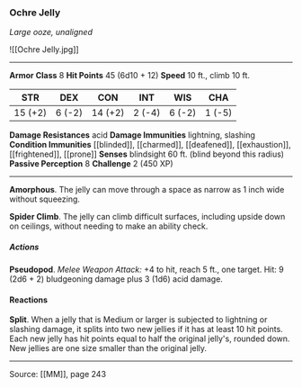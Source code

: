 ### Ochre Jelly
_Large ooze, unaligned_

![[Ochre Jelly.jpg]]




---

**Armor Class** 8
**Hit Points** 45 (6d10 + 12)
**Speed** 10 ft., climb 10 ft.

| STR     | DEX     | CON     | INT     | WIS     | CHA     |
|---------|---------|---------|---------|---------|---------|
| 15 (+2) | 6 (-2) | 14 (+2) | 2 (-4) | 6 (-2) | 1 (-5) |

**Damage Resistances** acid
**Damage Immunities** lightning, slashing
**Condition Immunities** [[blinded]], [[charmed]], [[deafened]], [[exhaustion]], [[frightened]], [[prone]]
**Senses** blindsight 60 ft. (blind beyond this radius)
**Passive Perception** 8
**Challenge** 2 (450 XP)

---

**Amorphous**. The jelly can move through a space as narrow as 1 inch wide without squeezing.

**Spider Climb**. The jelly can climb difficult surfaces, including upside down on ceilings, without needing to make an ability check.

##### Actions
**Pseudopod**. _Melee Weapon Attack:_ +4 to hit, reach 5 ft., one target. Hit: 9 (2d6 + 2) bludgeoning damage plus 3 (1d6) acid damage.

#### Reactions
**Split**. When a jelly that is Medium or larger is subjected to lightning or slashing damage, it splits into two new jellies if it has at least 10 hit points. Each new jelly has hit points equal to half the original jelly's, rounded down. New jellies are one size smaller than the original jelly.


---

Source: [[MM]], page 243
